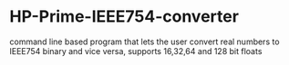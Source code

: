 # HP-Prime-IEEE754-converter
command line based program that lets the user convert real numbers to IEEE754 binary and vice versa, supports 16,32,64 and 128 bit floats
